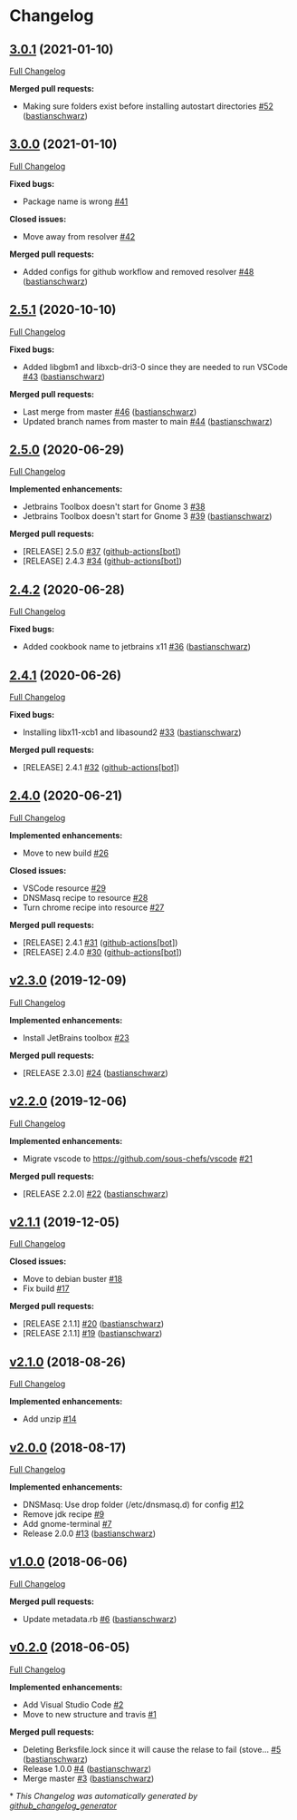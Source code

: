 # Changelog

## [3.0.1](https://github.com/codenamephp/chef.cookbook.dev/tree/3.0.1) (2021-01-10)

[Full Changelog](https://github.com/codenamephp/chef.cookbook.dev/compare/3.0.0...3.0.1)

**Merged pull requests:**

- Making sure folders exist before installing autostart directories [\#52](https://github.com/codenamephp/chef.cookbook.dev/pull/52) ([bastianschwarz](https://github.com/bastianschwarz))

## [3.0.0](https://github.com/codenamephp/chef.cookbook.dev/tree/3.0.0) (2021-01-10)

[Full Changelog](https://github.com/codenamephp/chef.cookbook.dev/compare/2.5.1...3.0.0)

**Fixed bugs:**

- Package name is wrong [\#41](https://github.com/codenamephp/chef.cookbook.dev/issues/41)

**Closed issues:**

- Move away from resolver [\#42](https://github.com/codenamephp/chef.cookbook.dev/issues/42)

**Merged pull requests:**

- Added configs for github workflow and removed resolver [\#48](https://github.com/codenamephp/chef.cookbook.dev/pull/48) ([bastianschwarz](https://github.com/bastianschwarz))

## [2.5.1](https://github.com/codenamephp/chef.cookbook.dev/tree/2.5.1) (2020-10-10)

[Full Changelog](https://github.com/codenamephp/chef.cookbook.dev/compare/2.5.0...2.5.1)

**Fixed bugs:**

- Added libgbm1 and libxcb-dri3-0 since they are needed to run VSCode [\#43](https://github.com/codenamephp/chef.cookbook.dev/pull/43) ([bastianschwarz](https://github.com/bastianschwarz))

**Merged pull requests:**

- Last merge from master [\#46](https://github.com/codenamephp/chef.cookbook.dev/pull/46) ([bastianschwarz](https://github.com/bastianschwarz))
- Updated branch names from master to main [\#44](https://github.com/codenamephp/chef.cookbook.dev/pull/44) ([bastianschwarz](https://github.com/bastianschwarz))

## [2.5.0](https://github.com/codenamephp/chef.cookbook.dev/tree/2.5.0) (2020-06-29)

[Full Changelog](https://github.com/codenamephp/chef.cookbook.dev/compare/2.4.2...2.5.0)

**Implemented enhancements:**

- Jetbrains Toolbox doesn't start for Gnome 3 [\#38](https://github.com/codenamephp/chef.cookbook.dev/issues/38)
- Jetbrains Toolbox doesn't start for Gnome 3 [\#39](https://github.com/codenamephp/chef.cookbook.dev/pull/39) ([bastianschwarz](https://github.com/bastianschwarz))

**Merged pull requests:**

- \[RELEASE\] 2.5.0 [\#37](https://github.com/codenamephp/chef.cookbook.dev/pull/37) ([github-actions[bot]](https://github.com/apps/github-actions))
- \[RELEASE\] 2.4.3 [\#34](https://github.com/codenamephp/chef.cookbook.dev/pull/34) ([github-actions[bot]](https://github.com/apps/github-actions))

## [2.4.2](https://github.com/codenamephp/chef.cookbook.dev/tree/2.4.2) (2020-06-28)

[Full Changelog](https://github.com/codenamephp/chef.cookbook.dev/compare/2.4.1...2.4.2)

**Fixed bugs:**

- Added cookbook name to jetbrains x11 [\#36](https://github.com/codenamephp/chef.cookbook.dev/pull/36) ([bastianschwarz](https://github.com/bastianschwarz))

## [2.4.1](https://github.com/codenamephp/chef.cookbook.dev/tree/2.4.1) (2020-06-26)

[Full Changelog](https://github.com/codenamephp/chef.cookbook.dev/compare/2.4.0...2.4.1)

**Fixed bugs:**

- Installing libx11-xcb1 and libasound2 [\#33](https://github.com/codenamephp/chef.cookbook.dev/pull/33) ([bastianschwarz](https://github.com/bastianschwarz))

**Merged pull requests:**

- \[RELEASE\] 2.4.1 [\#32](https://github.com/codenamephp/chef.cookbook.dev/pull/32) ([github-actions[bot]](https://github.com/apps/github-actions))

## [2.4.0](https://github.com/codenamephp/chef.cookbook.dev/tree/2.4.0) (2020-06-21)

[Full Changelog](https://github.com/codenamephp/chef.cookbook.dev/compare/v2.3.0...2.4.0)

**Implemented enhancements:**

- Move to new build [\#26](https://github.com/codenamephp/chef.cookbook.dev/issues/26)

**Closed issues:**

- VSCode resource [\#29](https://github.com/codenamephp/chef.cookbook.dev/issues/29)
- DNSMasq recipe to resource [\#28](https://github.com/codenamephp/chef.cookbook.dev/issues/28)
- Turn chrome recipe into resource [\#27](https://github.com/codenamephp/chef.cookbook.dev/issues/27)

**Merged pull requests:**

- \[RELEASE\] 2.4.1 [\#31](https://github.com/codenamephp/chef.cookbook.dev/pull/31) ([github-actions[bot]](https://github.com/apps/github-actions))
- \[RELEASE\] 2.4.0 [\#30](https://github.com/codenamephp/chef.cookbook.dev/pull/30) ([github-actions[bot]](https://github.com/apps/github-actions))

## [v2.3.0](https://github.com/codenamephp/chef.cookbook.dev/tree/v2.3.0) (2019-12-09)

[Full Changelog](https://github.com/codenamephp/chef.cookbook.dev/compare/v2.2.0...v2.3.0)

**Implemented enhancements:**

- Install JetBrains toolbox [\#23](https://github.com/codenamephp/chef.cookbook.dev/issues/23)

**Merged pull requests:**

- \[RELEASE 2.3.0\] [\#24](https://github.com/codenamephp/chef.cookbook.dev/pull/24) ([bastianschwarz](https://github.com/bastianschwarz))

## [v2.2.0](https://github.com/codenamephp/chef.cookbook.dev/tree/v2.2.0) (2019-12-06)

[Full Changelog](https://github.com/codenamephp/chef.cookbook.dev/compare/v2.1.1...v2.2.0)

**Implemented enhancements:**

- Migrate vscode to https://github.com/sous-chefs/vscode [\#21](https://github.com/codenamephp/chef.cookbook.dev/issues/21)

**Merged pull requests:**

- \[RELEASE 2.2.0\] [\#22](https://github.com/codenamephp/chef.cookbook.dev/pull/22) ([bastianschwarz](https://github.com/bastianschwarz))

## [v2.1.1](https://github.com/codenamephp/chef.cookbook.dev/tree/v2.1.1) (2019-12-05)

[Full Changelog](https://github.com/codenamephp/chef.cookbook.dev/compare/v2.1.0...v2.1.1)

**Closed issues:**

- Move to debian buster [\#18](https://github.com/codenamephp/chef.cookbook.dev/issues/18)
- Fix build [\#17](https://github.com/codenamephp/chef.cookbook.dev/issues/17)

**Merged pull requests:**

- \[RELEASE 2.1.1\] [\#20](https://github.com/codenamephp/chef.cookbook.dev/pull/20) ([bastianschwarz](https://github.com/bastianschwarz))
- \[RELEASE 2.1.1\] [\#19](https://github.com/codenamephp/chef.cookbook.dev/pull/19) ([bastianschwarz](https://github.com/bastianschwarz))

## [v2.1.0](https://github.com/codenamephp/chef.cookbook.dev/tree/v2.1.0) (2018-08-26)

[Full Changelog](https://github.com/codenamephp/chef.cookbook.dev/compare/v2.0.0...v2.1.0)

**Implemented enhancements:**

- Add unzip [\#14](https://github.com/codenamephp/chef.cookbook.dev/issues/14)

## [v2.0.0](https://github.com/codenamephp/chef.cookbook.dev/tree/v2.0.0) (2018-08-17)

[Full Changelog](https://github.com/codenamephp/chef.cookbook.dev/compare/v1.0.0...v2.0.0)

**Implemented enhancements:**

- DNSMasq: Use drop folder \(/etc/dnsmasq.d\) for config [\#12](https://github.com/codenamephp/chef.cookbook.dev/issues/12)
- Remove jdk recipe [\#9](https://github.com/codenamephp/chef.cookbook.dev/issues/9)
- Add gnome-terminal [\#7](https://github.com/codenamephp/chef.cookbook.dev/issues/7)
- Release 2.0.0 [\#13](https://github.com/codenamephp/chef.cookbook.dev/pull/13) ([bastianschwarz](https://github.com/bastianschwarz))

## [v1.0.0](https://github.com/codenamephp/chef.cookbook.dev/tree/v1.0.0) (2018-06-06)

[Full Changelog](https://github.com/codenamephp/chef.cookbook.dev/compare/v0.2.0...v1.0.0)

**Merged pull requests:**

- Update metadata.rb [\#6](https://github.com/codenamephp/chef.cookbook.dev/pull/6) ([bastianschwarz](https://github.com/bastianschwarz))

## [v0.2.0](https://github.com/codenamephp/chef.cookbook.dev/tree/v0.2.0) (2018-06-05)

[Full Changelog](https://github.com/codenamephp/chef.cookbook.dev/compare/40c36277fa366739f8dd88a2922ed63649bb210d...v0.2.0)

**Implemented enhancements:**

- Add Visual Studio Code [\#2](https://github.com/codenamephp/chef.cookbook.dev/issues/2)
- Move to new structure and travis [\#1](https://github.com/codenamephp/chef.cookbook.dev/issues/1)

**Merged pull requests:**

- Deleting Berksfile.lock since it will cause the relase to fail \(stove… [\#5](https://github.com/codenamephp/chef.cookbook.dev/pull/5) ([bastianschwarz](https://github.com/bastianschwarz))
- Release 1.0.0 [\#4](https://github.com/codenamephp/chef.cookbook.dev/pull/4) ([bastianschwarz](https://github.com/bastianschwarz))
- Merge master [\#3](https://github.com/codenamephp/chef.cookbook.dev/pull/3) ([bastianschwarz](https://github.com/bastianschwarz))



\* *This Changelog was automatically generated by [github_changelog_generator](https://github.com/github-changelog-generator/github-changelog-generator)*
